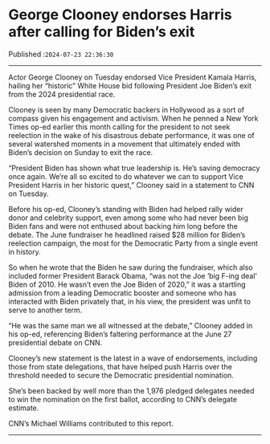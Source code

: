 # George Clooney endorses Harris after calling for Biden’s exit

Published :`2024-07-23 22:36:30`

---

Actor George Clooney on Tuesday endorsed Vice President Kamala Harris, hailing her “historic” White House bid following President Joe Biden’s exit from the 2024 presidential race.

Clooney is seen by many Democratic backers in Hollywood as a sort of compass given his engagement and activism. When he penned a New York Times op-ed earlier this month calling for the president to not seek reelection in the wake of his disastrous debate performance, it was one of several watershed moments in a movement that ultimately ended with Biden’s decision on Sunday to exit the race.

“President Biden has shown what true leadership is. He’s saving democracy once again. We’re all so excited to do whatever we can to support Vice President Harris in her historic quest,” Clooney said in a statement to CNN on Tuesday.

Before his op-ed, Clooney’s standing with Biden had helped rally wider donor and celebrity support, even among some who had never been big Biden fans and were not enthused about backing him long before the debate. The June fundraiser he headlined raised $28 million for Biden’s reelection campaign, the most for the Democratic Party from a single event in history.

So when he wrote that the Biden he saw during the fundraiser, which also included former President Barack Obama, “was not the Joe ‘big F-ing deal’ Biden of 2010. He wasn’t even the Joe Biden of 2020,” it was a startling admission from a leading Democratic booster and someone who has interacted with Biden privately that, in his view, the president was unfit to serve to another term.

“He was the same man we all witnessed at the debate,” Clooney added in his op-ed, referencing Biden’s faltering performance at the June 27 presidential debate on CNN.

Clooney’s new statement is the latest in a wave of endorsements, including those from state delegations, that have helped push Harris over the threshold needed to secure the Democratic presidential nomination.

She’s been backed by well more than the 1,976 pledged delegates needed to win the nomination on the first ballot, according to CNN’s delegate estimate.

CNN’s Michael Williams contributed to this report.

---

